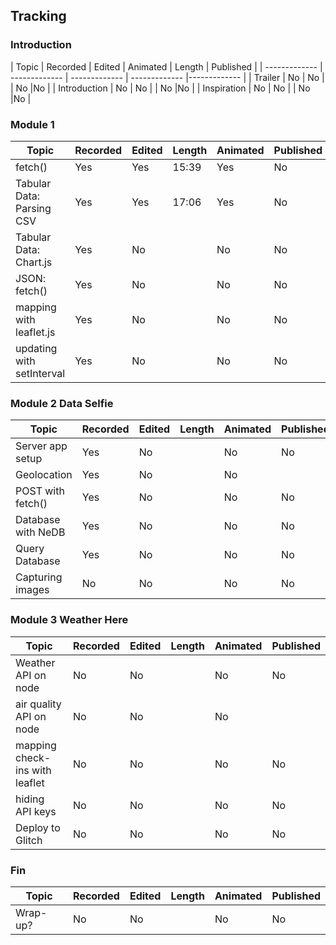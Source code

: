 ## Tracking

### Introduction

| Topic         | Recorded      | Edited        | Animated | Length | Published     |
| ------------- | ------------- | ------------- | ------------- |------------- |
| Trailer  | No  | No  | | No  |No  |
| Introduction  | No  | No | | No  |No  |
| Inspiration  | No  | No | | No  |No  |

### Module 1

| Topic         | Recorded      | Edited        |   Length | Animated | Published     |
| ------------- | ------------- | ------------- | ------------- | ------------- |  ------------- |
| fetch()  | Yes  | Yes  | 15:39 | Yes | No  |
| Tabular Data: Parsing CSV  | Yes  | Yes  | 17:06 | Yes |No  |
| Tabular Data: Chart.js | Yes  | No  |  | No | No  |
| JSON: fetch() | Yes  | No  |   |No  |No  |
| mapping with leaflet.js | Yes  | No  |   |No  |No  |
| updating with setInterval | Yes  | No  |   |No  |No  |

### Module 2 Data Selfie

| Topic         | Recorded      | Edited        |   Length | Animated | Published     |
| ------------- | ------------- | ------------- | ------------- | ------------- | ------------- |
| Server app setup  | Yes  | No  |   | No  |No  |
| Geolocation  | Yes  | No  |   | No  |
| POST with fetch() | Yes  | No  |   | No  |No  |
| Database with NeDB | Yes  | No  |   | No  |No  |
| Query Database | Yes  | No  |   | No  |No  |
| Capturing images | No  | No  |   | No  |No  |

### Module 3 Weather Here

| Topic         | Recorded      | Edited        |   Length | Animated | Published     |
| ------------- | ------------- | ------------- | ------------- |------------- | ------------- |
| Weather API on node  | No  | No  |   |No  |No  |
| air quality API on node  | No  | No  |   |No  |
| mapping check-ins with leaflet | No  | No  |  | No  |No  |
| hiding API keys | No  | No  |   |No  |No  |
| Deploy to Glitch | No  | No  |   |No  |No  |

### Fin

| Topic         | Recorded      | Edited        |   Length | Animated | Published     |
| ------------- | ------------- | ------------- | ------------- |------------- | ------------- |
| Wrap-up?  | No  | No  |  | No  | No  |


